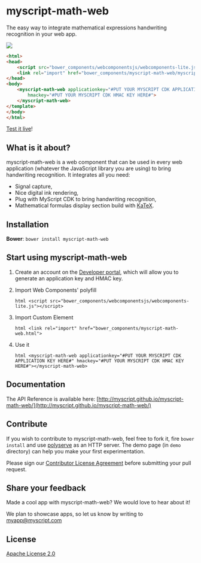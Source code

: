 myscript-math-web
=================

The easy way to integrate mathematical expressions handwriting recognition in your web app.

<a href="http://myscript.github.io/myscript-math-web/components/myscript-math-web/demo/"><img src="math.gif" /></a>

```html
<html>
<head>
    <script src="bower_components/webcomponentsjs/webcomponents-lite.js"></script>
    <link rel="import" href="bower_components/myscript-math-web/myscript-math-web.html">
</head>
<body>
    <myscript-math-web applicationkey="#PUT YOUR MYSCRIPT CDK APPLICATION KEY HERE#" 
        hmackey="#PUT YOUR MYSCRIPT CDK HMAC KEY HERE#">
    </myscript-math-web>
</template>
</body>
</html>
```    

[Test it live](http://myscript.github.io/myscript-math-web/components/myscript-math-web/demo/)!

## What is it about?

myscript-math-web is a web component that can be used in every web application (whatever the JavaScript library you are using) to bring handwriting recognition. It integrates all you need:  
* Signal capture,
* Nice digital ink rendering,  
* Plug with MyScript CDK to bring handwriting recognition,  
* Mathematical formulas display section build with [KaTeX](http://khan.github.io/KaTeX/).

## Installation

**Bower**: `bower install myscript-math-web`

## Start using myscript-math-web

1. Create an account on the [Developer portal](https://dev.myscript.com/), which will allow you to generate an application key and HMAC key.  

2. Import Web Components' polyfill

    `html <script src="bower_components/webcomponentsjs/webcomponents-lite.js"></script>`

3. Import Custom Element

    `html <link rel="import" href="bower_components/myscript-math-web.html">`

3. Use it

    `html <myscript-math-web applicationkey="#PUT YOUR MYSCRIPT CDK APPLICATION KEY HERE#" hmackey="#PUT YOUR MYSCRIPT CDK HMAC KEY HERE#"></myscript-math-web>`

## Documentation 

The API Reference is available here: [http://myscript.github.io/myscript-math-web/](http://myscript.github.io/myscript-math-web/) 

## Contribute

If you wish to contribute to myscript-math-web, feel free to fork it, fire `bower install` and use [polyserve](https://github.com/PolymerLabs/polyserve) as an HTTP server. The demo page (in `demo` directory) can help you make your first experimentation.

Please sign our [Contributor License Agreement](CONTRIBUTING.md) before submitting your pull request.

## Share your feedback

Made a cool app with myscript-math-web? We would love to hear about it!

We plan to showcase apps, so let us know by writing to [myapp@myscript.com](mailto://myapp@myscript.com)

## License

[Apache License 2.0](http://www.apache.org/licenses/LICENSE-2.0)
